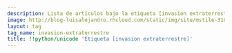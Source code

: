 ```yaml
---
description: Lista de artículos bajo la etiqueta [invasion extraterrestre]
image: http://blog-luisalejandro.rhcloud.com/static/img/site/mstile-310x310.png
layout: tag
tag_name: invasion-extraterrestre
title: !!python/unicode 'Etiqueta [invasion extraterrestre]'
---
```

